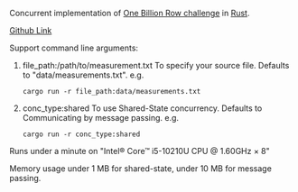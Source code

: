 Concurrent implementation of [One Billion Row challenge](https://www.morling.dev/blog/one-billion-row-challenge/) in [Rust](https://www.rust-lang.org/).

[Github Link](https://github.com/gunnarmorling/1brc)

Support command line arguments:
1. file_path:/path/to/measurement.txt
   To specify your source file.
   Defaults to "data/measurements.txt".
   e.g. 
   
   ```cargo run -r file_path:data/measurements.txt```

3. conc_type:shared
   To use Shared-State concurrency.
   Defaults to Communicating by message passing.
   e.g. 
   
   ```cargo run -r conc_type:shared```

Runs under a minute on "Intel® Core™ i5-10210U CPU @ 1.60GHz × 8"

Memory usage under 1 MB for shared-state, under 10 MB for message passing.

